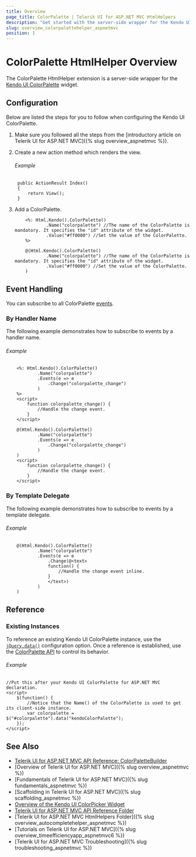 ```yaml
---
title: Overview
page_title: ColorPalette | Telerik UI for ASP.NET MVC HtmlHelpers
description: "Get started with the server-side wrapper for the Kendo UI ColorPalette widget for ASP.NET MVC."
slug: overview_colorpalettehelper_aspnetmvc
position: 1
---
```


# ColorPalette HtmlHelper Overview

The ColorPalette HtmlHelper extension is a server-side wrapper for the [Kendo UI ColorPalette](http://docs.telerik.com/kendo-ui/api/javascript/ui/colorpalette) widget.

## Configuration

Below are listed the steps for you to follow when configuring the Kendo UI ColorPalette.

1. Make sure you followed all the steps from the [introductory article on Telerik UI for ASP.NET MVC]({% slug overview_aspnetmvc %}).

1. Create a new action method which renders the view.

    ###### Example

        public ActionResult Index()
        {
            return View();
        }

1. Add a ColorPalette.

    ```ASPX
        <%: Html.Kendo().ColorPalette()
                .Name("colorpalette") //The name of the ColorPalette is mandatory. It specifies the "id" attribute of the widget.
                .Value("#ff0000") //Set the value of the ColorPalette.
        %>
    ```
    ```Razor
        @(Html.Kendo().ColorPalette()
                .Name("colorpalette") //The name of the ColorPalette is mandatory. It specifies the "id" attribute of the widget.
                .Value("#ff0000") //Set the value of the ColorPalette.
        )
    ```

## Event Handling

You can subscribe to all ColorPalette [events](http://docs.telerik.com/kendo-ui/api/javascript/ui/colorpalette#events).

### By Handler Name

The following example demonstrates how to subscribe to events by a handler name.

###### Example

```ASPX
    <%: Html.Kendo().ColorPalette()
            .Name("colorpalette")
            .Events(e => e
                .Change("colorpalette_change")
            )
    %>
    <script>
        function colorpalette_change() {
            //Handle the change event.
        }
    </script>
```
```Razor
    @(Html.Kendo().ColorPalette()
            .Name("colorpalette")
            .Events(e => e
                .Change("colorpalette_change")
            )
    )
    <script>
        function colorpalette_change() {
            //Handle the change event.
        }
    </script>
```

### By Template Delegate

The following example demonstrates how to subscribe to events by a template delegate.

###### Example

```Razor
    @(Html.Kendo().ColorPalette()
            .Name("colorpalette")
            .Events(e => e
                .Change(@<text>
                function() {
                    //Handle the change event inline.
                }
                </text>)
            )
    )
```

## Reference

### Existing Instances

To reference an existing Kendo UI ColorPalette instance, use the [`jQuery.data()`](http://api.jquery.com/jQuery.data/) configuration option. Once a reference is established, use the [ColorPalette API](http://docs.telerik.com/kendo-ui/api/javascript/ui/colorpalette#methods) to control its behavior.

###### Example

    //Put this after your Kendo UI ColorPalette for ASP.NET MVC declaration.
    <script>
        $(function() {
            //Notice that the Name() of the ColorPalette is used to get its client-side instance.
            var colorpalette = $("#colorpalette").data("kendoColorPalette");
        });
    </script>

## See Also

* [Telerik UI for ASP.NET MVC API Reference: ColorPaletteBuilder](http://docs.telerik.com/aspnet-mvc/api/Kendo.Mvc.UI.Fluent/ColorPaletteBuilder)
* [Overview of Telerik UI for ASP.NET MVC]({% slug overview_aspnetmvc %})
* [Fundamentals of Telerik UI for ASP.NET MVC]({% slug fundamentals_aspnetmvc %})
* [Scaffolding in Telerik UI for ASP.NET MVC]({% slug scaffolding_aspnetmvc %})
* [Overview of the Kendo UI ColorPicker Widget](http://docs.telerik.com/kendo-ui/controls/editors/colorpicker/overview)
* [Telerik UI for ASP.NET MVC API Reference Folder](http://docs.telerik.com/aspnet-mvc/api/Kendo.Mvc/AggregateFunction)
* [Telerik UI for ASP.NET MVC HtmlHelpers Folder]({% slug overview_autocompletehelper_aspnetmvc %})
* [Tutorials on Telerik UI for ASP.NET MVC]({% slug overview_timeefficiencyapp_aspnetmvc6 %})
* [Telerik UI for ASP.NET MVC Troubleshooting]({% slug troubleshooting_aspnetmvc %})
